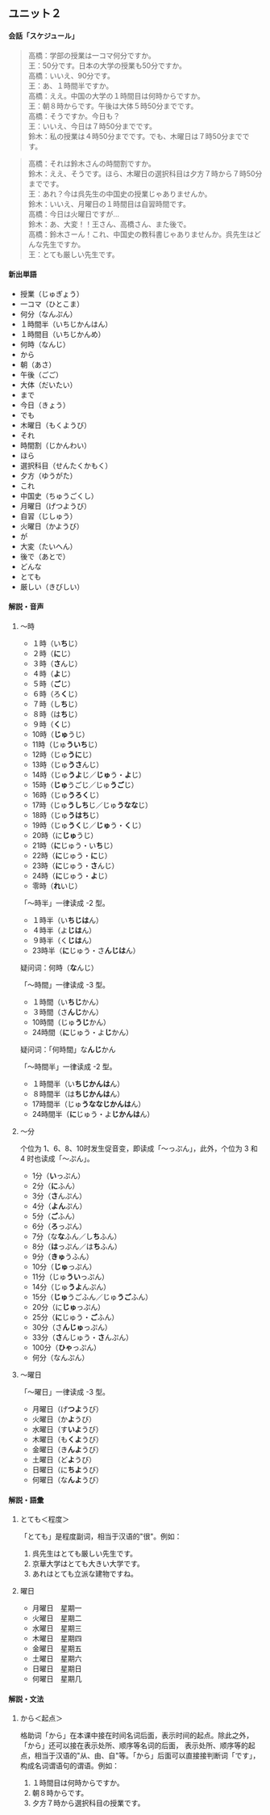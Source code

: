 ## ユニット２

#### 会話「スケジュール」

> 高橋：学部の授業は一コマ何分ですか。\
> 王：50分です。日本の大学の授業も50分ですか。\
> 高橋：いいえ、90分です。\
> 王：あ、１時間半ですか。\
> 高橋：ええ。中国の大学の１時間目は何時からですか。\
> 王：朝８時からです。午後は大体５時50分までです。\
> 高橋：そうですか。今日も？\
> 王：いいえ、今日は７時50分までです。\
> 鈴木：私の授業は４時50分までです。でも、木曜日は７時50分までです。

> 高橋：それは鈴木さんの時間割ですか。\
> 鈴木：ええ、そうです。ほら、木曜日の選択科目は夕方７時から７時50分までです。\
> 王：あれ？今は呉先生の中国史の授業じゃありませんか。\
> 鈴木：いいえ、月曜日の１時間目は自習時間です。\
> 高橋：今日は火曜日ですが…\
> 鈴木：あ、大変！！王さん、高橋さん、また後で。\
> 高橋：鈴木さーん！これ、中国史の教科書じゃありませんか。呉先生はどんな先生ですか。\
> 王：とても厳しい先生です。

#### 新出単語

- 授業（じゅぎょう）
- 一コマ（ひとこま）
- 何分（なんぷん）
- １時間半（いちじかんはん）
- １時間目（いちじかんめ）
- 何時（なんじ）
- から
- 朝（あさ）
- 午後（ごご）
- 大体（だいたい）
- まで
- 今日（きょう）
- でも
- 木曜日（もくようび）
- それ
- 時間割（じかんわい）
- ほら
- 選択科目（せんたくかもく）
- 夕方（ゆうがた）
- これ
- 中国史（ちゅうごくし）
- 月曜日（げつようび）
- 自習（じしゅう）
- 火曜日（かようび）
- が
- 大変（たいへん）
- 後で（あとで）
- どんな
- とても
- 厳しい（きびしい）

#### 解説・音声

1. 〜時

   - １時（い**ち**じ）
   - ２時（**に**じ）
   - ３時（**さ**んじ）
   - ４時（**よ**じ）
   - ５時（**ご**じ）
   - ６時（ろ**く**じ）
   - ７時（し**ち**じ）
   - ８時（は**ち**じ）
   - ９時（**く**じ）
   - 10時（**じゅ**うじ）
   - 11時（じゅ**ういち**じ）
   - 12時（じゅ**うに**じ）
   - 13時（じゅ**うさ**んじ）
   - 14時（じゅ**うよ**じ／**じゅ**う・**よ**じ）
   - 15時（**じゅ**うごじ／じゅ**うご**じ）
   - 16時（じゅ**うろく**じ）
   - 17時（じゅ**うしち**じ／じゅ**うなな**じ）
   - 18時（じゅ**うはち**じ）
   - 19時（じゅ**うく**じ／**じゅ**う・**く**じ）
   - 20時（に**じゅ**うじ）
   - 21時（**に**じゅう・い**ち**じ）
   - 22時（**に**じゅう・**に**じ）
   - 23時（**に**じゅう・**さ**んじ）
   - 24時（**に**じゅう・**よ**じ）
   - 零時（**れ**いじ）

   「〜時半」一律读成 -2 型。

   - １時半（い**ちじは**ん）
   - ４時半（よ**じは**ん）
   - ９時半（く**じは**ん）
   - 23時半（**に**じゅう・さ**んじは**ん）

    疑问词：何時（**な**んじ）

   「〜時間」一律读成 -3 型。

   - １時間（い**ちじ**かん）
   - ３時間（さ**んじ**かん）
   - 10時間（じゅ**うじ**かん）
   - 24時間（**に**じゅう・よ**じ**かん）

   疑问词：「何時間」な**んじ**かん

   「〜時間半」一律读成 -2 型。

   - １時間半（い**ちじかんは**ん）
   - ８時間半（は**ちじかんは**ん）
   - 17時間半（じゅ**うななじかんは**ん）
   - 24時間半（**に**じゅう・よ**じかんは**ん）

2. 〜分

   个位为 1、6、8、10时发生促音变，即读成「〜っぷん」，此外，个位为 3 和 4 时也读成「〜ぷん」。

   - 1分（**い**っぷん）
   - 2分（**に**ふん）
   - 3分（**さ**んぷん）
   - 4分（**よん**ぷん）
   - 5分（**ご**ふん）
   - 6分（**ろ**っぷん）
   - 7分（な**な**ふん／し**ち**ふん）
   - 8分（**は**っぷん／は**ち**ふん）
   - 9分（**きゅ**うふん）
   - 10分（**じゅ**っぷん）
   - 11分（じゅ**うい**っぷん）
   - 14分（じゅ**うよ**んぷん）
   - 15分（**じゅ**うごふん／じゅ**うご**ふん）
   - 20分（に**じゅ**っぷん）
   - 25分（**に**じゅう・**ご**ふん）
   - 30分（さ**んじゅ**っぷん）
   - 33分（**さ**んじゅう・**さ**んぷん）
   - 100分（**ひゃ**っぷん）
   - 何分（なんぷん）

3. 〜曜日

   「〜曜日」一律读成 -3 型。

   - 月曜日（げ**つよ**うび）
   - 火曜日（か**よ**うび）
   - 水曜日（す**いよ**うび）
   - 木曜日（も**くよ**うび）
   - 金曜日（き**んよ**うび）
   - 土曜日（ど**よ**うび）
   - 日曜日（に**ちよ**うび）
   - 何曜日（な**んよ**うび）

#### 解説・語彙

1. とても＜程度＞

   「とても」是程度副词，相当于汉语的"很"。例如：

   1. 呉先生はとても厳しい先生です。
   2. 京華大学はとても大きい大学です。
   3. あれはとても立派な建物ですね。

2. 曜日

    - 月曜日　星期一
    - 火曜日　星期二
    - 水曜日　星期三
    - 木曜日　星期四
    - 金曜日　星期五
    - 土曜日　星期六
    - 日曜日　星期日
    - 何曜日　星期几

#### 解説・文法

1. から＜起点＞

   格助词「から」在本课中接在时间名词后面，表示时间的起点。除此之外，「から」还可以接在表示处所、顺序等名词的后面，
   表示处所、顺序等的起点，相当于汉语的"从、由、自"等。「から」后面可以直接接判断词「です」，构成名词谓语句的谓语。例如：

   1. １時間目は何時からですか。
   2. 朝８時からです。
   3. 夕方７時から選択科目の授業です。
